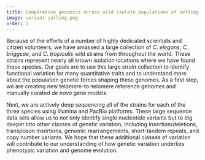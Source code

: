 ```yaml
---
title: Comparative genomics across wild isolate populations of selfing <em>Caenorhabditis</em> species
image: variant-calling.png
order: 2
---
```


Because of the efforts of a number of highly dedicated scientists and citizen volunteers, we have amassed a large collection of <em>C. elegans</em>, <em>C. briggsae</em>, and <em>C. tropicalis</em> wild strains from throughout the world. These strains represent nearly all known isolation locations where we have found these species. Our goals are to use this large strain collection to identify functional variation for many quantitative traits and to understand more about the population genetic forces shaping these genomes. As a first step, we are creating new telomere-to-telomere reference genomes and manually curated <em>de novo</em> gene models.

Next, we are actively deep sequencing all of the strains for each of the three species using Illumina and PacBio platforms. These large sequence data sets allow us to not only identify single nucleotide variants but to dig deeper into other classes of genetic variation, including insertion/deletions, transposon insertions, genomic rearrangements, short-tandem repeats, and copy number variants. We hope that these additional classes of variation will contribute to our understanding of how genetic variation underlies phenotypic variation and genome evolution.
